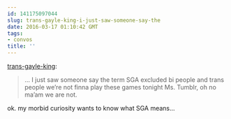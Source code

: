 ```yaml
---
id: 141175097044
slug: trans-gayle-king-i-just-saw-someone-say-the
date: 2016-03-17 01:10:42 GMT
tags:
- convos
title: ''
---
```

<p><a class="tumblr_blog" href="http://trans-gayle-king.tumblr.com/post/141173999875">trans-gayle-king</a>:</p>
<blockquote>
<p>… I just saw someone say the term SGA excluded bi people and trans people we’re not finna play these games tonight Ms. Tumblr, oh no ma’am we are not.</p>
</blockquote>

ok. my morbid curiosity wants to know what SGA means... 